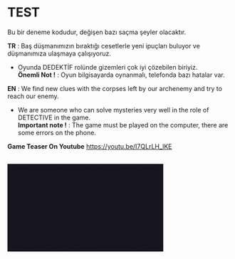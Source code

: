 # TEST
Bu bir deneme kodudur, değişen bazı saçma şeyler olacaktır.

**TR** :
Baş düşmanımızın bıraktığı cesetlerle yeni ipuçları buluyor ve düşmanımıza ulaşmaya çalışıyoruz.
- Oyunda DEDEKTİF rolünde gizemleri çok iyi çözebilen biriyiz.<br>
**Önemli Not !** : Oyun bilgisayarda oynanmalı, telefonda bazı hatalar var.

**EN** :
We find new clues with the corpses left by our archenemy and try to reach our enemy.
- We are someone who can solve mysteries very well in the role of DETECTIVE in the game.<br>
**Important note !** : The game must be played on the computer, there are some errors on the phone.

**Game Teaser On Youtube** https://youtu.be/I7QLrLH_lKE <br><br>

<img src="https://github.com/pyalihtml/TEST/blob/main/Gif%20-%20Read%20me.gif?raw=true" width="350px">
